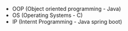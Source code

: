 * OOP (Object oriented programming - Java)
* OS (Operating Systems - C)
* IP (Internt Programming - Java spring boot)
  
